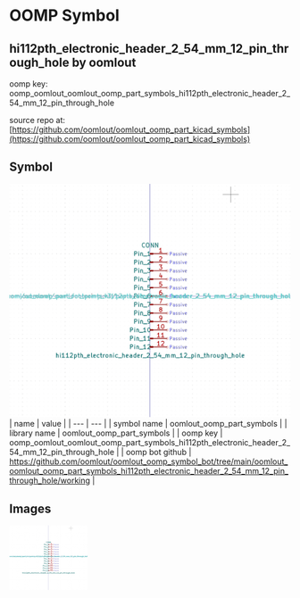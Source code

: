 # OOMP Symbol  
## hi112pth_electronic_header_2_54_mm_12_pin_through_hole  by oomlout  
  
oomp key: oomp_oomlout_oomlout_oomp_part_symbols_hi112pth_electronic_header_2_54_mm_12_pin_through_hole  
  
source repo at: [https://github.com/oomlout/oomlout_oomp_part_kicad_symbols](https://github.com/oomlout/oomlout_oomp_part_kicad_symbols)  
## Symbol  
  
[![working.png](working_600.png)](working.png)  
| name | value | 
| --- | --- | 
| symbol name | oomlout_oomp_part_symbols | 
| library name | oomlout_oomp_part_symbols | 
| oomp key | oomp_oomlout_oomlout_oomp_part_symbols_hi112pth_electronic_header_2_54_mm_12_pin_through_hole | 
| oomp bot github | https://github.com/oomlout/oomlout_oomp_symbol_bot/tree/main/oomlout_oomlout_oomp_part_symbols_hi112pth_electronic_header_2_54_mm_12_pin_through_hole/working | 
## Images  
  
[![working.png](working_140.png)](working.png)  
